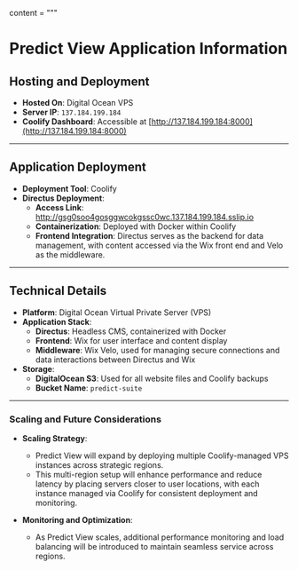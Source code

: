 content = """
# Predict View Application Information

## Hosting and Deployment

- **Hosted On**: Digital Ocean VPS
- **Server IP**: `137.184.199.184`
- **Coolify Dashboard**: Accessible at [http://137.184.199.184:8000](http://137.184.199.184:8000)
  
---

## Application Deployment

- **Deployment Tool**: Coolify
- **Directus Deployment**: 
  - **Access Link**: http://gsg0soo4gosggwcokgssc0wc.137.184.199.184.sslip.io
  - **Containerization**: Deployed with Docker within Coolify
  - **Frontend Integration**: Directus serves as the backend for data management, with content accessed via the Wix front end and Velo as the middleware.

---

## Technical Details

- **Platform**: Digital Ocean Virtual Private Server (VPS)
- **Application Stack**: 
  - **Directus**: Headless CMS, containerized with Docker
  - **Frontend**: Wix for user interface and content display
  - **Middleware**: Wix Velo, used for managing secure connections and data interactions between Directus and Wix
- **Storage**:
  - **DigitalOcean S3**: Used for all website files and Coolify backups
  - **Bucket Name**: `predict-suite`

---

### Scaling and Future Considerations

- **Scaling Strategy**:
  - Predict View will expand by deploying multiple Coolify-managed VPS instances across strategic regions.
  - This multi-region setup will enhance performance and reduce latency by placing servers closer to user locations, with each instance managed via Coolify for consistent deployment and monitoring.
  
- **Monitoring and Optimization**:
  - As Predict View scales, additional performance monitoring and load balancing will be introduced to maintain seamless service across regions.
